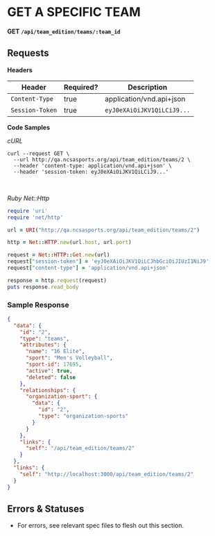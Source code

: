 # GET A SPECIFIC TEAM

**GET `/api/team_edition/teams/:team_id`**


## Requests

**Headers**

| Header          | Required? | Description                |
|-----------------|-----------|----------------------------|
| `Content-Type`  | true      | application/vnd.api+json   |
| `Session-Token` | true      | `eyJ0eXAiOiJKV1QiLCiJ9...` |


**Code Samples**

_cURL_

```shell
curl --request GET \
  --url http://qa.ncsasports.org/api/team_edition/teams/2 \
  --header 'content-type: application/vnd.api+json' \
  --header 'session-token: eyJ0eXAiOiJKV1QiLCiJ9...'
```

<br>

_Ruby Net::Http_

```ruby
require 'uri'
require 'net/http'

url = URI("http://qa.ncsasports.org/api/team_edition/teams/2")

http = Net::HTTP.new(url.host, url.port)

request = Net::HTTP::Get.new(url)
request["session-token"] = 'eyJ0eXAiOiJKV1QiLCJhbGciOiJIUzI1NiJ9'
request["content-type"] = 'application/vnd.api+json'

response = http.request(request)
puts response.read_body
```


### Sample Response

```json
{
  "data": {
    "id": "2",
    "type": "teams",
    "attributes": {
      "name": "16 Elite",
      "sport": "Men's Volleyball",
      "sport-id": 17695,
      "active": true,
      "deleted": false
    },
    "relationships": {
      "organization-sport": {
        "data": {
          "id": "2",
          "type": "organization-sports"
        }
      }
    },
    "links": {
      "self": "/api/team_edition/teams/2"
    }
  },
  "links": {
    "self": "http://localhost:3000/api/team_edition/teams/2"
  }
}
```


## Errors & Statuses

* For errors, see relevant spec files to flesh out this section.
